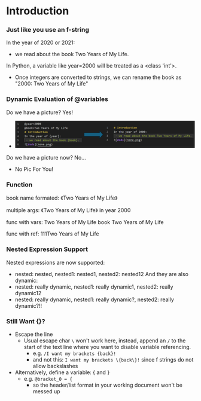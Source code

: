 # Introduction
### Just like you use an f-string
In the year of 2020 or 2021: 
 - we read about the book Two Years of My Life. 

In Python, a variable like year=2000 will be treated as a <class 'int'>. 
 - Once integers are converted to strings, we can rename the book as "2000: Two Years of My Life"

### Dynamic Evaluation of @variables

Do we have a picture? Yes! 
 - ![pic](intro.png)

Do we have a picture now? No... 
 - No Pic For You!

### Function
book name formated: 《Two Years of My Life》

multiple args: 《Two Years of My Life》 in year 2000

func with vars: Two Years of My Life book Two Years of My Life

func with ref: 111Two Years of My Life

### Nested Expression Support
Nested expressions are now supported: 
 - nested: nested, nested1: nested1, nested2: nested12
And they are also dynamic: 
 - nested: really dynamic, nested1: really dynamic1, nested2: really dynamic12
 - nested: really dynamic, nested1: really dynamic?, nested2: really dynamic?!!



### Still Want {}?
 - Escape the line
     - Usual escape char `\` won't work here, instead, append an `/` to the start of the text line where you want to disable variable referencing. 
         - e.g. `/I want my brackets {back}!`
         - and not this: `I want my brackets \{back\}!` since f strings do not allow backslashes
 - Alternatively, define a variable: { and }
   - e.g. `@bracket_0 = {`
     - so the header/list format in your working document won't be messed up
